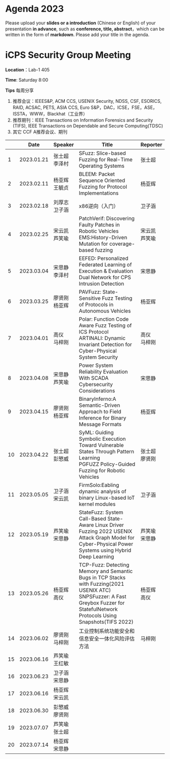 # Agenda 2023
Please upload your **slides or a introduction** (Chinese or English) of your presentation **in advance**, such as **conference, title, abstract**，which can be written in the form of **markdown**. Please add your title in the agenda.
# iCPS Security Group Meeting
**Location**：Lab-1 405

**Time**: Saturday 8:00

**Tips** 每周分享
1. 推荐会议：IEEES&P, ACM CCS, USENIX Security, NDSS, CSF, ESORICS, RAID, ACSAC, PETS, ASIA CCS, Euro S&P，DAC，ICSE，FSE，ASE，ISSTA，WWW，Blackhat（工业界）
2. 推荐期刊：IEEE Transactions on Information Forensics and Security (TIFS), IEEE Transactions on Dependable and Secure Computing(TDSC)
3. 其它 CCF A推荐会议、期刊

|  |Date  | Speaker | Title |Reporter|
| --- | --- | --- | --- |---|
| 1 | 2023.01.21 |张士超<br> 李泽村 |SFuzz: Slice-based Fuzzing for Real-Time Operating Systems  |张士超
| 2 | 2023.02.11 |杨亚辉<br> 王毓贞 |BLEEM: Packet Sequence Oriented Fuzzing for Protocol Implementations |杨亚辉
| 3 | 2023.02.18 |刘厚志<br> 卫子涵 | x86逆向（入门） |卫子涵
| 4 | 2023.02.25 |宋云凯<br> 芦笑瑜 | PatchVerif: Discovering Faulty Patches in Robotic Vehicles <br> EMS:History-Driven Mutation for coverage-based fuzzing|宋云凯 <br> 芦笑瑜
| 5 | 2023.03.04 |宋思静<br> 李泽村 | EEFED: Personalized Federated Learning of Execution & Evaluation Dual Network for CPS Intrusion Detection |宋思静
| 6 | 2023.03.25 |廖贤刚<br> 杨亚辉 |PAVFuzz: State-Sensitive Fuzz Testing of Protocols in Autonomous Vehicles  |杨亚辉
| 7 | 2023.04.01 |高仪<br> 马梓刚 |  Polar: Function Code Aware Fuzz Testing of ICS Protocol<br>ARTINALI: Dynamic Invariant Detection for Cyber-Physical System Security|高仪<br>马梓刚
| 8 | 2023.04.08 |宋思静<br> 芦笑瑜 | Power System Reliability Evaluation With SCADA Cybersecurity Considerations |宋思静
| 9 | 2023.04.15 |廖贤刚<br> 杨亚辉   | BinaryInferno:A Semantic-Driven Approach to Field Inference for Binary Message Formats |杨亚辉
| 10 | 2023.04.22 |张士超<br> 彭慜威 |SyML: Guiding Symbolic Execution Toward Vulnerable States Through Pattern Learning<br> PGFUZZ  Policy-Guided Fuzzing for Robotic Vehicles |张士超<br>廖贤刚
| 11 | 2023.05.05 |卫子涵<br> 宋云凯  |FirmSolo:Eabling dynamic analysis of binary Linux-based IoT kernel modules  |卫子涵
| 12 | 2023.05.19 |芦笑瑜<br> 宋思静  |StateFuzz: System Call-Based State-Aware Linux Driver Fuzzing 2022 USENIX <br>Attack Graph Model for Cyber-Physical Power Systems using Hybrid Deep Learning  |芦笑瑜<br> 宋思静
| 13 | 2023.05.26 |杨亚辉<br>  高仪 | TCP-Fuzz: Detecting Memory and Semantic Bugs in TCP Stacks with Fuzzing(2021 USENIX ATC)<br> SNPSFuzzer: A Fast Greybox Fuzzer for StatefulNetwork Protocols Using Snapshots(TIFS 2022)|杨亚辉<br>  高仪
| 14 | 2023.06.02 |廖贤刚<br> 马梓刚  | 工业控制系统功能安全和信息安全一体化风险评估方法 |马梓刚
| 15 | 2023.06.16 |芦笑瑜<br> 王红敏 |  |
| 16 | 2023.06.23 |卫子涵<br>  宋思静|  |
| 17 | 2023.06.16 |杨亚辉<br> 宋云凯 |  |
| 18 | 2023.06.30 |彭慜威<br>  廖贤刚|  |
| 19 | 2023.07.07 |芦笑瑜<br>  张士超 |  |
| 20 | 2023.07.14 |杨亚辉<br> 宋思静 |  |
